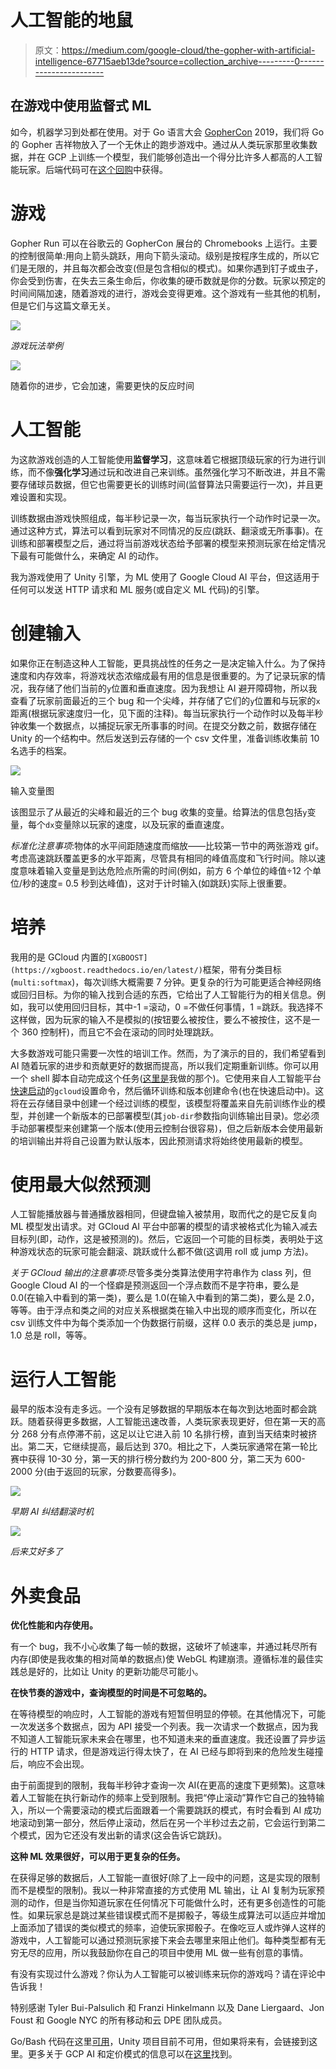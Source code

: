 # 人工智能的地鼠

> 原文：<https://medium.com/google-cloud/the-gopher-with-artificial-intelligence-67715aeb13de?source=collection_archive---------0----------------------->

## 在游戏中使用监督式 ML

如今，机器学习到处都在使用。对于 Go 语言大会 [GopherCon](https://www.gophercon.com/) 2019，我们将 Go 的 Gopher 吉祥物放入了一个无休止的跑步游戏中。通过从人类玩家那里收集数据，并在 GCP 上训练一个模型，我们能够创造出一个得分比许多人都高的人工智能玩家。后端代码可在[这个回购](https://github.com/GoogleCloudPlatform/golang-samples/tree/master/getting-started/gopher-run)中获得。

# 游戏

Gopher Run 可以在谷歌云的 GopherCon 展台的 Chromebooks 上运行。主要的控制很简单:用向上箭头跳跃，用向下箭头滚动。级别是按程序生成的，所以它们是无限的，并且每次都会改变(但是包含相似的模式)。如果你遇到钉子或虫子，你会受到伤害，在失去三条生命后，你收集的硬币数就是你的分数。玩家以预定的时间间隔加速，随着游戏的进行，游戏会变得更难。这个游戏有一些其他的机制，但是它们与这篇文章无关。

![](img/10ef99879bde0931293ceb871ec7067d.png)

*游戏玩法举例*

![](img/b7f89d1f5f0d59412a10b605bedd3487.png)

随着你的进步，它会加速，需要更快的反应时间

# 人工智能

为这款游戏创造的人工智能使用**监督学习**，这意味着它根据顶级玩家的行为进行训练，而不像**强化学习**通过玩和改进自己来训练。虽然强化学习不断改进，并且不需要存储球员数据，但它也需要更长的训练时间(监督算法只需要运行一次)，并且更难设置和实现。

训练数据由游戏快照组成，每半秒记录一次，每当玩家执行一个动作时记录一次。通过这种方式，算法可以看到玩家对不同情况的反应(跳跃、翻滚或无所事事)。在训练和部署模型之后，通过将当前游戏状态给予部署的模型来预测玩家在给定情况下最有可能做什么，来确定 AI 的动作。

我为游戏使用了 Unity 引擎，为 ML 使用了 Google Cloud AI 平台，但这适用于任何可以发送 HTTP 请求和 ML 服务(或自定义 ML 代码)的引擎。

# 创建输入

如果你正在制造这种人工智能，更具挑战性的任务之一是决定输入什么。为了保持速度和内存效率，将游戏状态浓缩成最有用的信息是很重要的。为了记录玩家的情况，我存储了他们当前的`y`位置和垂直速度。因为我想让 AI 避开障碍物，所以我查看了玩家前面最近的三个 bug 和一个尖峰，并存储了它们的`y`位置和与玩家的`x`距离(根据玩家速度归一化，见下面的注释)。每当玩家执行一个动作时以及每半秒钟收集一个数据点，以捕捉玩家无所事事的时间。在提交分数之前，数据存储在 Unity 的一个结构中。然后发送到云存储的一个 csv 文件里，准备训练收集前 10 名选手的档案。

![](img/b89dfda2c7605ee9a2b467a727578f25.png)

输入变量图

该图显示了从最近的尖峰和最近的三个 bug 收集的变量。给算法的信息包括`y`变量，每个`dx`变量除以玩家的速度，以及玩家的垂直速度。

*标准化注意事项*:物体的水平间距随速度而缩放——比较第一节中的两张游戏 gif。考虑高速跳跃覆盖更多的水平距离，尽管具有相同的峰值高度和飞行时间。除以速度意味着输入变量是到达危险点所需的时间(例如，前方 6 个单位的峰值÷12 个单位/秒的速度= 0.5 秒到达峰值)，这对于计时输入(如跳跃)实际上很重要。

# 培养

我用的是 GCloud 内置的`[XGBOOST](https://xgboost.readthedocs.io/en/latest/)`框架，带有分类目标(`multi:softmax`)，每次训练大概需要 7 分钟。更复杂的行为可能更适合神经网络或回归目标。为你的输入找到合适的东西，它给出了人工智能行为的相关信息。例如，我可以使用回归目标，其中-1 =滚动，0 =不做任何事情，1 =跳跃。我选择不这样做，因为玩家的输入不是模拟的(按钮要么被按住，要么不被按住，这不是一个 360 控制杆)，而且它不会在滚动的同时处理跳跃。

大多数游戏可能只需要一次性的培训工作。然而，为了演示的目的，我们希望看到 AI 随着玩家的进步和贡献更好的数据而提高，所以我们定期重新训练。你可以用一个 shell 脚本自动完成这个任务([这里是](https://github.com/GoogleCloudPlatform/golang-samples/blob/master/getting-started/gopher-run/cmd/training.sh)我做的那个)。它使用来自人工智能平台[快速启动](https://cloud.google.com/ml-engine/docs/algorithms/linear-start#setup)的`gcloud`设置命令，然后循环训练和版本创建命令(也在快速启动中)。这将在云存储目录中创建一个经过训练的模型，该模型将覆盖来自先前训练作业的模型，并创建一个新版本的已部署模型(其`job-dir`参数指向训练输出目录)。您必须手动部署模型来创建第一个版本(使用云控制台很容易)，但之后新版本会使用最新的培训输出并将自己设置为默认版本，因此预测请求将始终使用最新的模型。

# 使用最大似然预测

人工智能播放器与普通播放器相同，但键盘输入被禁用，取而代之的是它反复向 ML 模型发出请求。对 GCloud AI 平台中部署的模型的请求被格式化为输入减去目标列(即，动作，这是被预测的)。然后，它返回一个可能的目标类，表明处于这种游戏状态的玩家可能会翻滚、跳跃或什么都不做(这调用 roll 或 jump 方法)。

*关于 GCloud 输出的注意事项*:尽管多类分类算法使用字符串作为 class 列，但 Google Cloud AI 的一个怪癖是预测返回一个浮点数而不是字符串，要么是 0.0(在输入中看到的第一类)，要么是 1.0(在输入中看到的第二类)，要么是 2.0，等等。由于浮点和类之间的对应关系根据类在输入中出现的顺序而变化，所以在 csv 训练文件中为每个类添加一个伪数据行前缀，这样 0.0 表示的类总是 jump，1.0 总是 roll，等等。

# 运行人工智能

最早的版本没有走多远。一个没有足够数据的早期版本在每次到达地面时都会跳跃。随着获得更多数据，人工智能迅速改善，人类玩家表现更好，但在第一天的高分 268 分有点停滞不前，这足以让它进入前 10 名排行榜，直到当天结束时被挤出。第二天，它继续提高，最后达到 370。相比之下，人类玩家通常在第一轮比赛中获得 10-30 分，第一天的排行榜分数约为 200-800 分，第二天为 600-2000 分(由于返回的玩家，分数要高得多)。

![](img/f5376beb73ef659b51b02c50733cac72.png)

*早期 AI 纠结翻滚时机*

![](img/8eebc4c47c38158a7b0061231937de5f.png)

*后来艾好多了*

# 外卖食品

**优化性能和内存使用。**

有一个 bug，我不小心收集了每一帧的数据，这破坏了帧速率，并通过耗尽所有内存(即使是我收集的相对简单的数据点)使 WebGL 构建崩溃。遵循标准的最佳实践总是好的，比如让 Unity 的更新功能尽可能小。

**在快节奏的游戏中，查询模型的时间是不可忽略的。**

在等待模型的响应时，人工智能的游戏有短暂但明显的停顿。在其他情况下，可能一次发送多个数据点，因为 API 接受一个列表。我一次请求一个数据点，因为我不知道人工智能玩家未来会在哪里，也不知道未来的垂直速度。我还设置了异步运行的 HTTP 请求，但是游戏运行得太快了，在 AI 已经与即将到来的危险发生碰撞后，响应不会出现。

由于前面提到的限制，我每半秒钟才查询一次 AI(在更高的速度下更频繁)。这意味着人工智能在执行新动作的频率上受到限制。我把“停止滚动”算作它自己的独特输入，所以一个需要滚动的模式后面跟着一个需要跳跃的模式，有时会看到 AI 成功地滚动到第一部分，然后停止滚动，然后在另一个半秒过去之前，它会运行到第二个模式，因为它还没有发出新的请求(这会告诉它跳跃)。

**这种 ML 效果很好，可以用于更复杂的任务。**

在获得足够的数据后，人工智能一直很好(除了上一段中的问题，这是实现的限制而不是模型的限制)。我以一种非常直接的方式使用 ML 输出，让 AI 复制为玩家预测的动作，但是当你知道玩家在任何情况下可能做什么时，还有更多创造性的可能性。如果玩家总是跳过某些错误模式而不是掷骰子，等级生成算法可以适应并增加上面添加了错误的类似模式的频率，迫使玩家掷骰子。在像吃豆人或炸弹人这样的游戏中，人工智能可以通过预测玩家接下来会去哪里来阻止他们。每种类型都有无穷无尽的应用，所以我鼓励你在自己的项目中使用 ML 做一些有创意的事情。

有没有实现过什么游戏？你认为人工智能可以被训练来玩你的游戏吗？请在评论中告诉我！

特别感谢 Tyler Bui-Palsulich 和 Franzi Hinkelmann 以及 Dane Liergaard、Jon Foust 和 Google NYC 的所有移动和云 DPE 团队成员。

Go/Bash 代码在这里[可用](https://github.com/GoogleCloudPlatform/golang-samples/tree/master/getting-started/gopher-run)，Unity 项目目前不可用，但如果将来有，会链接到这里。更多关于 GCP AI 和定价模式的信息可以在[这里](https://cloud.google.com/ai-platform/)找到。
